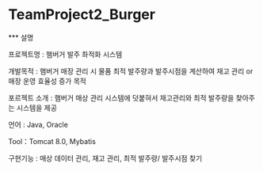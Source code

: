 # TeamProject2_Burger

*** 설명

프로젝트명 : 햄버거 발주 촤적화 시스템 

개발목적 :   햄버거 매장 관리 시 물품 최적 발주량과 발주시점을 계산하여 재고 관리  or 매장 운영 효율성 증가 목적

포르젝트 소개 : 햄버거 매상 관리 시스템에 덧붙혀서 재고관리와 최적 발주량을 찾아주는 시스템을 제공

언어 : Java, Oracle

Tool：Tomcat 8.0, Mybatis

구현기능 : 매상 데이터 관리, 재고 관리, 최적 발주량/ 발주시점 찾기  


